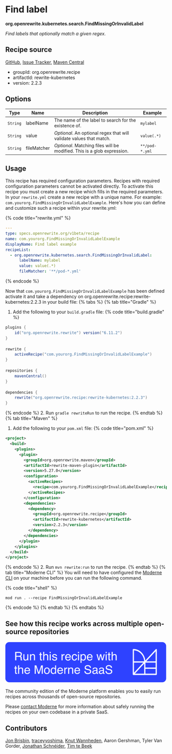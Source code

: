 # Find label

**org.openrewrite.kubernetes.search.FindMissingOrInvalidLabel**

_Find labels that optionally match a given regex._

## Recipe source

[GitHub](https://github.com/openrewrite/rewrite-kubernetes/blob/main/src/main/java/org/openrewrite/kubernetes/search/FindMissingOrInvalidLabel.java), [Issue Tracker](https://github.com/openrewrite/rewrite-kubernetes/issues), [Maven Central](https://central.sonatype.com/artifact/org.openrewrite.recipe/rewrite-kubernetes/2.2.3/jar)

* groupId: org.openrewrite.recipe
* artifactId: rewrite-kubernetes
* version: 2.2.3

## Options

| Type | Name | Description | Example |
| -- | -- | -- | -- |
| `String` | labelName | The name of the label to search for the existence of. | `mylabel` |
| `String` | value | *Optional*. An optional regex that will validate values that match. | `value(.*)` |
| `String` | fileMatcher | *Optional*. Matching files will be modified. This is a glob expression. | `**/pod-*.yml` |


## Usage

This recipe has required configuration parameters. Recipes with required configuration parameters cannot be activated directly. To activate this recipe you must create a new recipe which fills in the required parameters. In your `rewrite.yml` create a new recipe with a unique name. For example: `com.yourorg.FindMissingOrInvalidLabelExample`.
Here's how you can define and customize such a recipe within your rewrite.yml:

{% code title="rewrite.yml" %}
```yaml
---
type: specs.openrewrite.org/v1beta/recipe
name: com.yourorg.FindMissingOrInvalidLabelExample
displayName: Find label example
recipeList:
  - org.openrewrite.kubernetes.search.FindMissingOrInvalidLabel:
      labelName: mylabel
      value: value(.*)
      fileMatcher: '**/pod-*.yml'
```
{% endcode %}

Now that `com.yourorg.FindMissingOrInvalidLabelExample` has been defined activate it and take a dependency on org.openrewrite.recipe:rewrite-kubernetes:2.2.3 in your build file:
{% tabs %}
{% tab title="Gradle" %}
1. Add the following to your `build.gradle` file:
{% code title="build.gradle" %}
```groovy
plugins {
    id("org.openrewrite.rewrite") version("6.11.2")
}

rewrite {
    activeRecipe("com.yourorg.FindMissingOrInvalidLabelExample")
}

repositories {
    mavenCentral()
}

dependencies {
    rewrite("org.openrewrite.recipe:rewrite-kubernetes:2.2.3")
}
```
{% endcode %}
2. Run `gradle rewriteRun` to run the recipe.
{% endtab %}
{% tab title="Maven" %}
1. Add the following to your `pom.xml` file:
{% code title="pom.xml" %}
```xml
<project>
  <build>
    <plugins>
      <plugin>
        <groupId>org.openrewrite.maven</groupId>
        <artifactId>rewrite-maven-plugin</artifactId>
        <version>5.27.0</version>
        <configuration>
          <activeRecipes>
            <recipe>com.yourorg.FindMissingOrInvalidLabelExample</recipe>
          </activeRecipes>
        </configuration>
        <dependencies>
          <dependency>
            <groupId>org.openrewrite.recipe</groupId>
            <artifactId>rewrite-kubernetes</artifactId>
            <version>2.2.3</version>
          </dependency>
        </dependencies>
      </plugin>
    </plugins>
  </build>
</project>
```
{% endcode %}
2. Run `mvn rewrite:run` to run the recipe.
{% endtab %}
{% tab title="Moderne CLI" %}
You will need to have configured the [Moderne CLI](https://docs.moderne.io/moderne-cli/cli-intro) on your machine before you can run the following command.

{% code title="shell" %}
```shell
mod run . --recipe FindMissingOrInvalidLabelExample
```
{% endcode %}
{% endtab %}
{% endtabs %}

## See how this recipe works across multiple open-source repositories

[![Moderne Link Image](/.gitbook/assets/ModerneRecipeButton.png)](https://app.moderne.io/recipes/org.openrewrite.kubernetes.search.FindMissingOrInvalidLabel)

The community edition of the Moderne platform enables you to easily run recipes across thousands of open-source repositories.

Please [contact Moderne](https://moderne.io/product) for more information about safely running the recipes on your own codebase in a private SaaS.

## Contributors
[Jon Brisbin](mailto:jon@moderne.io), [traceyyoshima](mailto:tracey.yoshima@gmail.com), [Knut Wannheden](mailto:knut.wannheden@gmail.com), Aaron Gershman, Tyler Van Gorder, [Jonathan Schnéider](mailto:jkschneider@gmail.com), [Tim te Beek](mailto:timtebeek@gmail.com)
